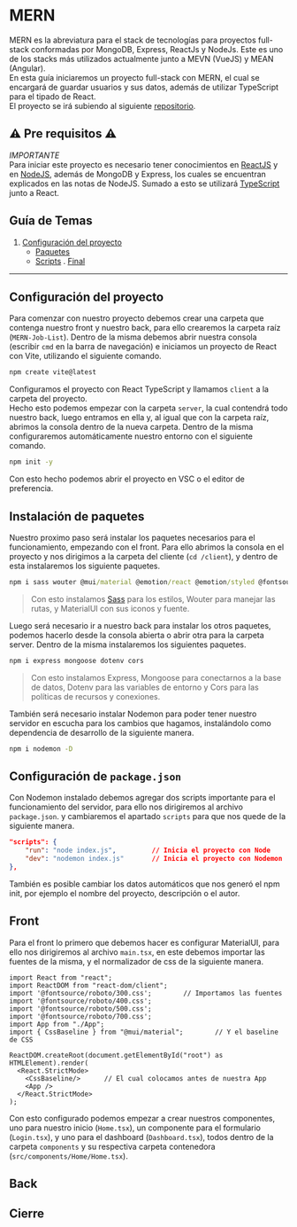 # MERN

MERN es la abreviatura para el stack de tecnologías para proyectos full-stack conformadas por MongoDB, Express, ReactJs y NodeJs. Este es uno de los stacks más utilizados actualmente junto a MEVN (VueJS) y MEAN (Angular).  
En esta guía iniciaremos un proyecto full-stack con MERN, el cual se encargará de guardar usuarios y sus datos, además de utilizar TypeScript para el tipado de React.  
El proyecto se irá subiendo al siguiente [repositorio](https://github.com/MrSzasz/MERN-Job-List).

## ⚠ Pre requisitos ⚠

*IMPORTANTE*  
Para iniciar este proyecto es necesario tener conocimientos en [ReactJS](../../Front-End/ReactJS/ReactJS.md) y en [NodeJS](../../BackEnd/NodeJS/NodeJS.md), además de MongoDB y Express, los cuales se encuentran explicados en las notas de NodeJS. Sumado a esto se utilizará [TypeScript](../../Front-End/TypeScript/TypeScript.md) junto a React.

## Guía de Temas

1. [Configuración del proyecto](#configuración-del-proyecto)
    - [Paquetes](#instalación-de-paquetes)
    - [Scripts](#configuración-de-packagejson)
. [Final](#cierre)

---

## Configuración del proyecto

Para comenzar con nuestro proyecto debemos crear una carpeta que contenga nuestro front y nuestro back, para ello crearemos la carpeta raíz (`MERN-Job-List`). Dentro de la misma debemos abrir nuestra consola (escribir `cmd` en la barra de navegación) e iniciamos un proyecto de React con Vite, utilizando el siguiente comando.

```cmd
npm create vite@latest
```

Configuramos el proyecto con React TypeScript y llamamos `client` a la carpeta del proyecto.  
Hecho esto podemos empezar con la carpeta `server`, la cual contendrá todo nuestro back, luego entramos en ella y, al igual que con la carpeta raíz, abrimos la consola dentro de la nueva carpeta. Dentro de la misma configuraremos automáticamente nuestro entorno con el siguiente comando.

```cmd
npm init -y
```

Con esto hecho podemos abrir el proyecto en VSC o el editor de preferencia.

## Instalación de paquetes

Nuestro proximo paso será instalar los paquetes necesarios para el funcionamiento, empezando con el front. Para ello abrimos la consola en el proyecto y nos dirigimos a la carpeta del cliente (`cd /client`), y dentro de esta instalaremos los siguiente paquetes.

```cmd
npm i sass wouter @mui/material @emotion/react @emotion/styled @fontsource/roboto @mui/icons-material
```

> Con esto instalamos [Sass](../../Front-End/Sass/Sass.md) para los estilos, Wouter para manejar las rutas, y MaterialUI con sus iconos y fuente.

Luego será necesario ir a nuestro back para instalar los otros paquetes, podemos hacerlo desde la consola abierta o abrir otra para la carpeta server. Dentro de la misma instalaremos los siguientes paquetes.  

```cmd
npm i express mongoose dotenv cors 
```

> Con esto instalamos Express, Mongoose para conectarnos a la base de datos, Dotenv para las variables de entorno y Cors para las políticas de recursos y conexiones.

También será necesario instalar Nodemon para poder tener nuestro servidor en escucha para los cambios que hagamos, instalándolo como dependencia de desarrollo de la siguiente manera.

```cmd
npm i nodemon -D
```

## Configuración de `package.json`

Con Nodemon instalado debemos agregar dos scripts importante para el funcionamiento del servidor, para ello nos dirigiremos al archivo `package.json`. y cambiaremos el apartado `scripts` para que nos quede de la siguiente manera.

```json
"scripts": {
    "run": "node index.js",         // Inicia el proyecto con Node
    "dev": "nodemon index.js"       // Inicia el proyecto con Nodemon
},
```

También es posible cambiar los datos automáticos que nos generó el npm init, por ejemplo el nombre del proyecto, descripción o el autor.

## Front

Para el front lo primero que debemos hacer es configurar MaterialUI, para ello nos dirigiremos al archivo `main.tsx`, en este debemos importar las fuentes de la misma, y el normalizador de css de la siguiente manera.

```tsx
import React from "react";
import ReactDOM from "react-dom/client";
import '@fontsource/roboto/300.css';        // Importamos las fuentes
import '@fontsource/roboto/400.css';
import '@fontsource/roboto/500.css';
import '@fontsource/roboto/700.css';
import App from "./App";
import { CssBaseline } from "@mui/material";        // Y el baseline de CSS

ReactDOM.createRoot(document.getElementById("root") as HTMLElement).render(
  <React.StrictMode>
    <CssBaseline/>      // El cual colocamos antes de nuestra App
    <App />
  </React.StrictMode>
);
```

Con esto configurado podemos empezar a crear nuestros componentes, uno para nuestro inicio (`Home.tsx`), un componente para el formulario (`Login.tsx`), y uno para el dashboard (`Dashboard.tsx`), todos dentro de la carpeta `components` y su respectiva carpeta contenedora (`src/components/Home/Home.tsx`).

## Back

## Cierre

